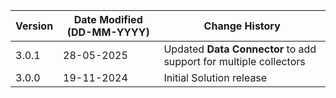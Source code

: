 | **Version** | **Date Modified (DD-MM-YYYY)** | **Change History**                                 |
|-------------|--------------------------------|----------------------------------------------------|
| 3.0.1       | 28-05-2025                     | Updated **Data Connector** to add support for multiple collectors |
| 3.0.0       | 19-11-2024                     | Initial Solution release		                    |  